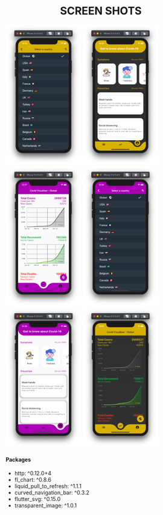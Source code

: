 <br/>
<h1 align="center"> SCREEN SHOTS </h1>
<p>
<img src="https://github.com/saksham2410/coronaAppDart/blob/master/Screenshots/screen1.png" alt="sc1" width="200">
<img src="https://github.com/saksham2410/coronaAppDart/blob/master/Screenshots/screen2.png" alt="sc2" width="200">
<img src="https://github.com/saksham2410/coronaAppDart/blob/master/Screenshots/screen3.png" alt="sc3" width="200">
<img src="https://github.com/saksham2410/coronaAppDart/blob/master/Screenshots/screen4.png" alt="sc4" width="200">
<img src="https://github.com/saksham2410/coronaAppDart/blob/master/Screenshots/screen5.png" alt="sc5" width="200">
<img src="https://github.com/saksham2410/coronaAppDart/blob/master/Screenshots/screen6.png" alt="sc6" width="200">
</p>


<h4 align="left"> Packages </h4>
<ul>
  <li> http: ^0.12.0+4</li>
  <li>fl_chart: ^0.8.6</li>
  <li>liquid_pull_to_refresh: ^1.1.1</li>
  <li>curved_navigation_bar: ^0.3.2</li>
  <li>flutter_svg: ^0.15.0</li>
  <li>transparent_image: ^1.0.1</li>
  </ul>
